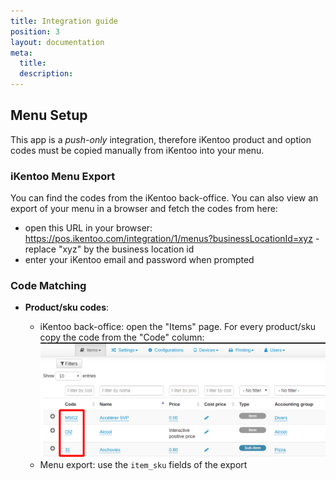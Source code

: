 ```yaml
---
title: Integration guide
position: 3
layout: documentation
meta:
  title:
  description:
---
```


## Menu Setup

This app is a _push-only_ integration, therefore iKentoo product and option codes must be copied manually from iKentoo into your menu.

### iKentoo Menu Export

You can find the codes from the iKentoo back-office. You can also view an export of your menu in a browser and fetch the codes from here:

- open this URL in your browser: https://pos.ikentoo.com/integration/1/menus?businessLocationId=xyz - replace "xyz" by the business location id
- enter your iKentoo email and password when prompted

### Code Matching

- **Product/sku codes**:

  - iKentoo back-office: open the "Items" page. For every product/sku copy the code from the "Code" column: ![](../images/integration_sku_codes.png)
  - Menu export: use the `item_sku` fields of the export
